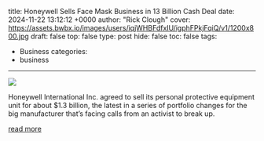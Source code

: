 title: Honeywell Sells Face Mask Business in 13 Billion Cash Deal
date: 2024-11-22 13:12:12 +0000
author: "Rick Clough"
cover: https://assets.bwbx.io/images/users/iqjWHBFdfxIU/igphFPkjFqiQ/v1/1200x800.jpg
draft: false
top: false
type: post
hide: false
toc: false
tags:
  - Business
categories:
  - business
---

![](https://assets.bwbx.io/images/users/iqjWHBFdfxIU/igphFPkjFqiQ/v1/1200x800.jpg)

Honeywell International Inc. agreed to sell its personal protective equipment unit for about $1.3 billion, the latest in a series of portfolio changes for the big manufacturer that’s facing calls from an activist to break up.

[read more](https://www.bloomberg.com/news/articles/2024-11-22/honeywell-sells-face-mask-business-in-1-3-billion-cash-deal)

